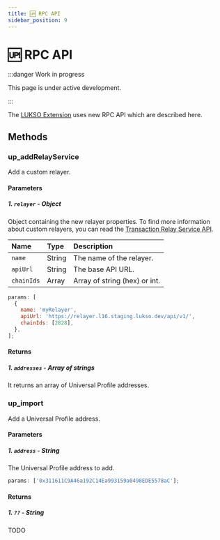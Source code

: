 ```yaml
---
title: 🆙 RPC API
sidebar_position: 9
---
```


# 🆙 RPC API

:::danger Work in progress

This page is under active development.

:::

The [LUKSO Extension](../guides/browser-extension/install-browser-extension) uses new RPC API which are described here.

## Methods

### up_addRelayService

Add a custom relayer.

#### Parameters

##### 1. `relayer` - Object

Object containing the new relayer properties. To find more information about custom relayers, you can read the [Transaction Relay Service API](https://www.notion.so/lukso/Transaction-Relay-Service-API-Standard-2bda58f4f47f4497bb3381654acda8c3).

| Name       | Type   | Description                   |
| :--------- | :----- | :---------------------------- |
| `name`     | String | The name of the relayer.      |
| `apiUrl`   | String | The base API URL.             |
| `chainIds` | Array  | Array of string (hex) or int. |

```js
params: [
  {
    name: 'myRelayer',
    apiUrl: 'https://relayer.l16.staging.lukso.dev/api/v1/',
    chainIds: [2828],
  },
];
```

#### Returns

##### 1. `addresses` - Array of strings

It returns an array of Universal Profile addresses.

### up_import

Add a Universal Profile address.

#### Parameters

##### 1. `address` - String

The Universal Profile address to add.

```js
params: ['0x311611C9A46a192C14Ea993159a0498EDE5578aC'];
```

#### Returns

##### 1. `??` - String

TODO

